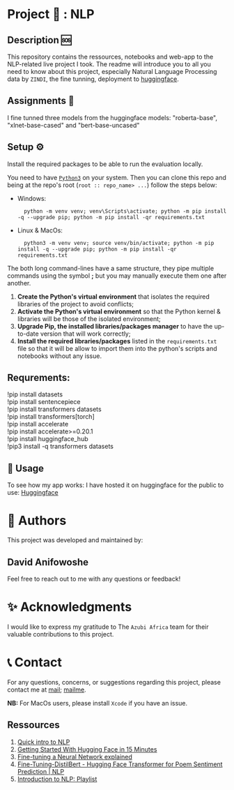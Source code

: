 # Project 🚧 : NLP 

## Description 🆘

This repository contains the ressources, notebooks and web-app to the NLP-related live project I took. The readme will introduce you to all you need to know about this project, especially Natural Language Processing data by `ZINDI`, the fine tunning, deployment to [huggingface](https://huggingface.co/). 

## Assignments 📝 
I fine tunned three models from the huggingface models:
"roberta-base", "xlnet-base-cased" and "bert-base-uncased"


## Setup ⚙️ 
Install the required packages to be able to run the evaluation locally.

You need to have [`Python3`](https://www.python.org/) on your system. Then you can clone this repo and being at the repo's root (`root :: repo_name> ...`)  follow the steps below:

- Windows:
        
        python -m venv venv; venv\Scripts\activate; python -m pip install -q --upgrade pip; python -m pip install -qr requirements.txt  

- Linux & MacOs:
        
        python3 -m venv venv; source venv/bin/activate; python -m pip install -q --upgrade pip; python -m pip install -qr requirements.txt  

The both long command-lines have a same structure, they pipe multiple commands using the symbol **;** but you may manually execute them one after another.

1. **Create the Python's virtual environment** that isolates the required libraries of the project to avoid conflicts;
2. **Activate the Python's virtual environment** so that the Python kernel & libraries will be those of the isolated environment;
3. **Upgrade Pip, the installed libraries/packages manager** to have the up-to-date version that will work correctly;
4. **Install the required libraries/packages** listed in the `requirements.txt` file so that it will be allow to import them into the python's scripts and notebooks without any issue.
## Requrements:
!pip install datasets\
!pip install sentencepiece\
!pip install transformers datasets\
!pip install transformers[torch]\
!pip install accelerate\
!pip install accelerate>=0.20.1\
!pip install huggingface_hub\
!pip3 install -q transformers datasets

🚀 **Usage**
-----------------
To see how my app works:
I have hosted it on huggingface for the public to use:
[Huggingface](https://deeeteeee01-sentimentanalysis.hf.space)


👥 **Authors**
=================

This project was developed and maintained by:
## David Anifowoshe
Feel free to reach out to me with any questions or feedback!

✨ **Acknowledgments**
=================

I would like to express my gratitude to The `Azubi Africa` team for their valuable contributions to this project.

📞 **Contact**
=================

For any questions, concerns, or suggestions regarding  this project, please contact me at [mail](david.olatomiwa@yandex.com); [mailme](dtommyanny@gmial.com).

**NB:** For MacOs users, please install `Xcode` if you have an issue.

## Ressources
1. [Quick intro to NLP](https://www.youtube.com/watch?v=CMrHM8a3hqw)
1. [Getting Started With Hugging Face in 15 Minutes](https://www.youtube.com/watch?v=QEaBAZQCtwE)
1. [Fine-tuning a Neural Network explained](https://www.youtube.com/watch?v=5T-iXNNiwIs)
1. [Fine-Tuning-DistilBert - Hugging Face Transformer for Poem Sentiment Prediction | NLP](https://www.youtube.com/watch?v=zcW2HouIIQg)
1. [Introduction to NLP: Playlist](https://www.youtube.com/playlist?list=PLM8wYQRetTxCCURc1zaoxo9pTsoov3ipY)
